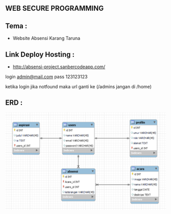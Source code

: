 ## WEB SECURE PROGRAMMING

## Tema :
 - Website Absensi Karang Taruna

## Link Deploy Hosting :
 - http://absensi-project.sanbercodeapp.com/

 login admin@mail.com
 pass 123123123
 
 
 ketika login jika notfound maka url ganti ke (/admins jangan di /home)

## ERD :
<p align="center"><img src="public/images/erd.png" alt="Build Status"></p>